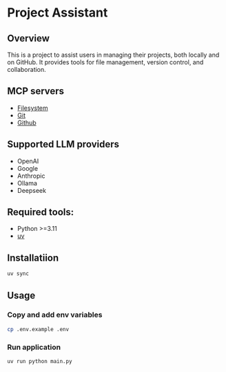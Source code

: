 # Project Assistant

## Overview

This is a project to assist users in managing their projects, both locally and on GitHub. It provides tools for file management, version control, and collaboration.

## MCP servers

- [Filesystem](https://github.com/modelcontextprotocol/servers/tree/main/src/filesystem)
- [Git](https://github.com/modelcontextprotocol/servers/tree/main/src/git)
- [Github](https://github.com/github/github-mcp-server)

## Supported LLM providers

- OpenAI
- Google
- Anthropic
- Ollama
- Deepseek

## Required tools:

- Python >=3.11
- [uv](https://docs.astral.sh/uv/)

## Installatiion

```bash
uv sync
```

## Usage

### Copy and add env variables

```bash
cp .env.example .env
```

### Run application

```bash
uv run python main.py
```
